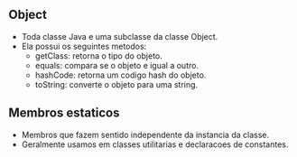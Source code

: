 ## Object
- Toda classe Java e uma subclasse da classe Object.
- Ela possui os seguintes metodos:
    - getClass: retorna o tipo do objeto.
    - equals: compara se o objeto e igual a outro.
    - hashCode: retorna um codigo hash do objeto.
    - toString: converte o objeto para uma string.

## Membros estaticos
- Membros que fazem sentido independente da instancia da classe.
- Geralmente usamos em classes utilitarias e declaracoes de constantes.
